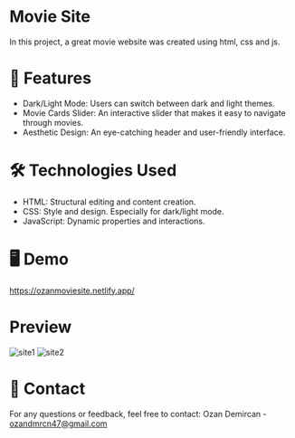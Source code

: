 # Movie Site

In this project, a great movie website was created using html, css and js.

# 🎨 Features
- Dark/Light Mode: Users can switch between dark and light themes.
- Movie Cards Slider: An interactive slider that makes it easy to navigate through movies.
- Aesthetic Design: An eye-catching header and user-friendly interface.

# 🛠️ Technologies Used

- HTML: Structural editing and content creation.
- CSS: Style and design. Especially for dark/light mode.
- JavaScript: Dynamic properties and interactions.

# 🖥️ Demo

https://ozanmoviesite.netlify.app/

# Preview
![site1](https://github.com/user-attachments/assets/3ddda119-50fb-4c0e-8f29-83981778debd)
![site2](https://github.com/user-attachments/assets/4ff7ee67-f956-49db-9c3a-ad447b75be22)


# 📧 Contact

For any questions or feedback, feel free to contact:
Ozan Demircan - ozandmrcn47@gmail.com
